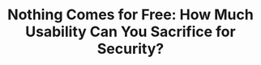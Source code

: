 ---
title: "Nothing Comes for Free: How Much Usability Can You Sacrifice for Security?"
collection: journals
permalink: /publications/2017-06-Nothing-Comes-for-Free-How-Much-Usability-Can-You-Sacrifice-for-Security
venue: 'IEEE Security &amp; Privacy'
pages: '24-29'
publisher: 'IEEE'
year: '2017'
paperurl: 'https://doi.org/10.1109/MSP.2017.70'
citation: ' Oksana Kulyk,  Stephan Neumann,  <b>Jurlind Budurushi</b>,  Melanie Volkamer</br> IEEE Security &amp;amp; Privacy</br>'
---
